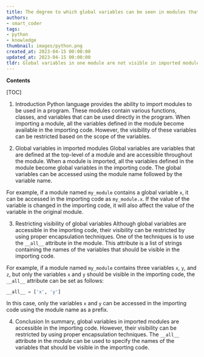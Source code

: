 ```yaml
---
title: The degree to which global variables can be seen in modules that have been imported
authors:
- smart_coder
tags:
- python
- knowledge
thumbnail: images/python.png
created_at: 2023-04-15 00:00:00
updated_at: 2023-04-15 00:00:00
tldr: Global variables in one module are not visible in imported modules by default, unless specifically imported or made part of a shared namespace.
---
```


**Contents**

[TOC]

1. Introduction
Python language provides the ability to import modules to be used in a program. These modules contain various functions, classes, and variables that can be used directly in the program. When importing a module, all the variables defined in the module become available in the importing code. However, the visibility of these variables can be restricted based on the scope of the variables.

2. Global variables in imported modules
Global variables are variables that are defined at the top-level of a module and are accessible throughout the module. When a module is imported, all the variables defined in the module become global variables in the importing code. The global variables can be accessed using the module name followed by the variable name.

For example, if a module named `my_module` contains a global variable `x`, it can be accessed in the importing code as `my_module.x`. If the value of the variable is changed in the importing code, it will also affect the value of the variable in the original module.

3. Restricting visibility of global variables
Although global variables are accessible in the importing code, their visibility can be restricted by using proper encapsulation techniques. One of the techniques is to use the `__all__` attribute in the module. This attribute is a list of strings containing the names of the variables that should be visible in the importing code.

For example, if a module named `my_module` contains three variables `x`, `y`, and `z`, but only the variables `x` and `y` should be visible in the importing code, the `__all__` attribute can be set as follows:

```python
__all__ = ['x', 'y']
```

In this case, only the variables `x` and `y` can be accessed in the importing code using the module name as a prefix.

4. Conclusion
In summary, global variables in imported modules are accessible in the importing code. However, their visibility can be restricted by using proper encapsulation techniques. The `__all__` attribute in the module can be used to specify the names of the variables that should be visible in the importing code.
